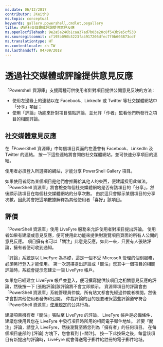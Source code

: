 ```yaml
---
ms.date: 06/12/2017
contributor: JKeithB
ms.topic: conceptual
keywords: gallery,powershell,cmdlet,psgallery
title: 透過社交媒體或評論提供意見反應
ms.openlocfilehash: 9e2a5a246b1caa37ad7b03e20c8f543b9e5cf530
ms.sourcegitcommit: cf195b090b3223fa4917206dfec7f0b603873cdf
ms.translationtype: HT
ms.contentlocale: zh-TW
ms.lasthandoff: 04/09/2018
---
```

# <a name="providing-feedback-via-social-media-or-comments"></a>透過社交媒體或評論提供意見反應

「Powershell 資源庫」支援兩種可供使用者針對項目提供公開意見反映的方法：

* 使用左邊緣上的連結以在 Facebook、LinkedIn 或 Twitter 等社交媒體網站中「分享」項目；
* 使用「評論」功能來針對項目張貼評論，並允許「作者」監看他們所發行之項目的相關評論。

## <a name="social-media-feedback"></a>社交媒體意見反應
在「PowerShell 資源庫」中每個項目頁面的左邊會有 Facebook、LinkedIn 及 Twitter 的連結。
按一下這些連結將會開啟社交媒體網站，並可快速分享項目的連結。

使用者必須登入所選擇的網站，才能分享 PowerShell Gallery 項目。

如果使用者認為某個項目是他們會推薦給其他人的東西，便建議採用此做法。
「PowerShell 資源庫」將會檢查每個社交媒體網站是否有該項目的「分享」，然後顯示該項目在每個社交媒體網站的分享次數。
由於這只會顯示某個項目的分享次數，因此將會把這項數據解釋為其他使用者「喜好」該項目。


## <a name="comments"></a>評價
「PowerShell 資源庫」使用 LiveFyre 服務來允許使用者對項目提出評論。
使用者如果有建議或意見反應，便可使用此功能來提供對瀏覽項目頁面的所有人公開的意見反應。
項目擁有者可以「關注」此意見反應，如此一來，只要有人張貼評論，擁有者便可收到通知。

「評論」系統是以 LiveFyre 為基礎，這是一個不受 Microsoft 管理的個別服務，必須另行登入才能使用。
第一次選擇提出評論或「關注」您其中一個項目的相關評論時，系統會提示您建立一個 LiveFyre 帳戶。

如果您已經建立 LiveFyre 帳戶並登入，便可撰寫提供該項目之相關意見反應的評論，然後按一下 [張貼評論]該評論將不會立即顯示。
資源庫項目的評論會由「PowerShell 資源庫」系統管理員仲裁，所有貼文都會先經過仲裁者檢閱，然後才會對其他使用者發佈和公開。
仲裁評論的目的是要確保這些評論遵守符合「PowerShell 資源庫」[使用規定](https://www.powershellgallery.com/policies/Terms)的公共行為。

建議項目擁有者「關注」張貼至 LiveFyre 的評論。
LiveFyre 帳戶是必備條件，建議您使用與您在 LiveFyre 中發行項目時所用的相同電子郵件地址。
若要「關注」評論，請登入 LiveFyre，然後瀏覽至將您列為「擁有者」的任何項目。
在每個項目底部的 [評論] 方塊下，您會看到 [+關注]。
按一下此按鈕之後，每當該項目有新提出的評論時，LiveFyre 就會傳送電子郵件給註冊的電子郵件地址。